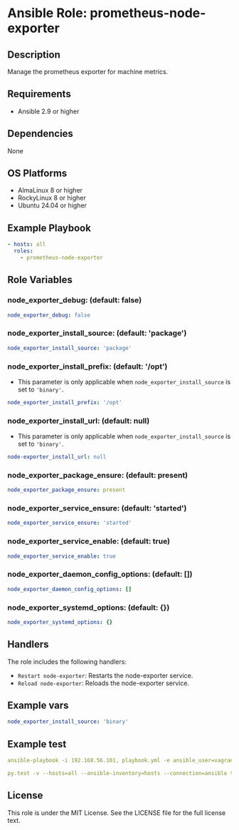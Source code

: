 # Ansible Role: prometheus-node-exporter

## Description

Manage the prometheus exporter for machine metrics.

## Requirements

- Ansible 2.9 or higher

## Dependencies

None

## OS Platforms

- AlmaLinux 8 or higher
- RockyLinux 8 or higher
- Ubuntu 24.04 or higher

## Example Playbook

```yaml
- hosts: all
  roles:
    - prometheus-node-exporter
```

## Role Variables

### node_exporter_debug: (default: false)

```yaml
node_exporter_debug: false
```

### node_exporter_install_source: (default: 'package')

```yaml
node_exporter_install_source: 'package'
```

### node_exporter_install_prefix: (default: '/opt')

* This parameter is only applicable when `node_exporter_install_source` is set to `'binary'`.

```yaml
node_exporter_install_prefix: '/opt'
```

### node_exporter_install_url: (default: null)

* This parameter is only applicable when `node_exporter_install_source` is set to `'binary'`.

```yaml
node-exporter_install_url: null
```

### node_exporter_package_ensure: (default: present)

```yaml
node_exporter_package_ensure: present
```

### node_exporter_service_ensure: (default: 'started')

```yaml
node_exporter_service_ensure: 'started'
```

### node_exporter_service_enable: (default: true)

```yaml
node_exporter_service_enable: true
```

### node_exporter_daemon_config_options: (default: [])

```yaml
node_exporter_daemon_config_options: []
```

### node_exporter_systemd_options: (default: {})

```yaml
node_exporter_systemd_options: {}
```

## Handlers

The role includes the following handlers:

- `Restart node-exporter`: Restarts the node-exporter service.
- `Reload node-exporter`: Reloads the node-exporter service.

## Example vars

```yaml
node_exporter_install_source: 'binary'
```

## Example test

```yaml
ansible-playbook -i 192.168.56.101, playbook.yml -e ansible_user=vagrant

py.test -v --hosts=all --ansible-inventory=hosts --connection=ansible tests/test.py
```

## License

This role is under the MIT License. See the LICENSE file for the full license text.
